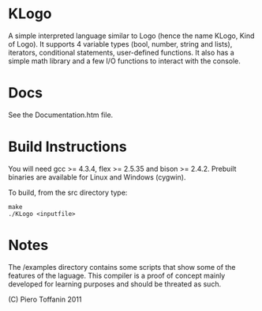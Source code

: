 KLogo
=====

A simple interpreted language similar to Logo (hence the name KLogo, Kind of Logo). It supports 4 variable types (bool, number, string and lists), iterators, conditional statements, user-defined functions. It also has a simple math library and a few I/O functions to interact with the console.

Docs
=====
See the Documentation.htm file.

Build Instructions
==================

You will need gcc >= 4.3.4, flex >= 2.5.35 and bison >= 2.4.2. Prebuilt binaries are available for Linux and Windows (cygwin).

To build, from the src directory type:

```
make
./KLogo <inputfile>
```

Notes
=====
The /examples directory contains some scripts that show some of the features of the laguage. This compiler is a proof of concept mainly developed for learning purposes and should be threated as such.

(C) Piero Toffanin 2011
